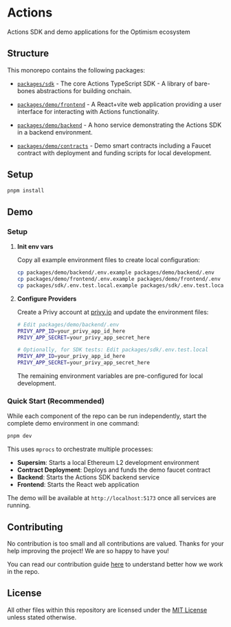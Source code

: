 # Actions

Actions SDK and demo applications for the Optimism ecosystem

## Structure

This monorepo contains the following packages:

- [`packages/sdk`](./packages/sdk) - The core Actions TypeScript SDK - A library of bare-bones abstractions for building onchain.

- [`packages/demo/frontend`](./packages/demo/frontend) - A React+vite web application providing a user interface for interacting with Actions functionality.

- [`packages/demo/backend`](./packages/demo/backend) - A hono service demonstrating the Actions SDK in a backend environment.

- [`packages/demo/contracts`](./packages/demo/contracts) - Demo smart contracts including a Faucet contract with deployment and funding scripts for local development.

## Setup

```bash
pnpm install
```

## Demo

### Setup

1. **Init env vars**

   Copy all example environment files to create local configuration:

   ```bash
   cp packages/demo/backend/.env.example packages/demo/backend/.env
   cp packages/demo/frontend/.env.example packages/demo/frontend/.env
   cp packages/sdk/.env.test.local.example packages/sdk/.env.test.local
   ```

2. **Configure Providers**

   Create a Privy account at [privy.io](https://privy.io) and update the environment files:

   ```bash
   # Edit packages/demo/backend/.env
   PRIVY_APP_ID=your_privy_app_id_here
   PRIVY_APP_SECRET=your_privy_app_secret_here

   # Optionally, for SDK tests: Edit packages/sdk/.env.test.local
   PRIVY_APP_ID=your_privy_app_id_here
   PRIVY_APP_SECRET=your_privy_app_secret_here
   ```

   The remaining environment variables are pre-configured for local development.

### Quick Start (Recommended)

While each component of the repo can be run independently, start the complete demo environment in one command:

```bash
pnpm dev
```

This uses `mprocs` to orchestrate multiple processes:

- **Supersim**: Starts a local Ethereum L2 development environment
- **Contract Deployment**: Deploys and funds the demo faucet contract
- **Backend**: Starts the Actions SDK backend service
- **Frontend**: Starts the React web application

The demo will be available at `http://localhost:5173` once all services are running.

## Contributing

No contribution is too small and all contributions are valued.
Thanks for your help improving the project! We are so happy to have you!

You can read our contribution guide [here](./CONTRIBUTING.md) to understand better how we work in the repo.

## License

All other files within this repository are licensed under the [MIT License](https://github.com/ethereum-optimism/actions/blob/main/LICENSE) unless stated otherwise.
